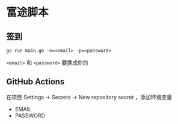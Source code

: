 # 富途脚本

## 签到

```
go run main.go -e=<email> -p=<password>
```

`<email>` 和 `<password>` 要换成你的


## GitHub Actions

在项目 Settings -> Secrets -> New repository secret ，添加环境变量

- EMAIL
- PASSWORD